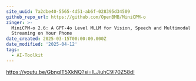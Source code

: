 ```yaml
---
site_uuid: 7a2dbe40-5565-4d51-ab6f-028395d34509
github_repo_url: https://github.com/OpenBMB/MiniCPM-o
zinger: >-
  MiniCPM-o 2.6: A GPT-4o Level MLLM for Vision, Speech and Multimodal Live
  Streaming on Your Phone
date_created: 2025-03-15T00:00:00.000Z
date_modified: '2025-04-12'
tags:
  - AI-Toolkit
---
```

















https://youtu.be/GbnglT5XkNQ?si=lLJiuhC9l70Z58dI